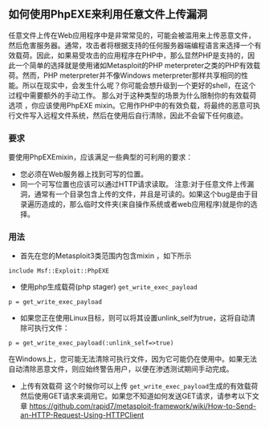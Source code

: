 ## 如何使用PhpEXE来利用任意文件上传漏洞
任意文件上传在Web应用程序中是非常常见的，可能会被滥用来上传恶意文件，然后危害服务器。通常，攻击者将根据支持的任何服务器端编程语言来选择一个有效载荷。因此，如果易受攻击的应用程序在PHP中，那么显然PHP是支持的，因此一个简单的选择就是使用诸如Metasploit的PHP meterpreter之类的PHP有效载荷。然而，PHP meterpreter并不像Windows meterpreter那样共享相同的性能。所以在现实中，会发生什么呢？你可能会想升级到一个更好的shell，在这个过程中需要额外的手动工作。
那么对于这种类型的场景为什么限制你的有效载荷选项 ，你应该使用PhpEXE mixin。它用作PHP中的有效负载，将最终的恶意可执行文件写入远程文件系统，然后在使用后自行清除，因此不会留下任何痕迹。

### 要求
要使用PhpEXEmixin，应该满足一些典型的可利用的要求：
* 您必须在Web服务器上找到可写的位置。
* 同一个可写位置也应该可以通过HTTP请求读取。
注意:对于任意文件上传漏洞，通常有一个目录包含上传的文件，并且是可读的。如果这个bug是由于目录遍历造成的，那么临时文件夹(来自操作系统或者web应用程序)就是你的选择。

### 用法
* 首先在您的Metasploit3类范围内包含mixin ，如下所示
~~~
include Msf::Exploit::PhpEXE
~~~
* 使用php生成载荷(php stager) `get_write_exec_payload`
~~~
p = get_write_exec_payload
~~~
* 如果您正在使用Linux目标，则可以将其设置unlink_self为true，这将自动清除可执行文件：
~~~
p = get_write_exec_payload(:unlink_self=>true)
~~~
在Windows上，您可能无法清除可执行文件，因为它可能仍在使用中。如果无法自动清除恶意文件，则应始终警告用户，以便在渗透测试期间手动完成。
* 上传有效载荷
这个时候你可以上传     `get_write_exec_payload`生成的有效载荷然后使用GET请求来调用它。如果您不知道如何发送GET请求，请参考以下文章
https://github.com/rapid7/metasploit-framework/wiki/How-to-Send-an-HTTP-Request-Using-HTTPClient
